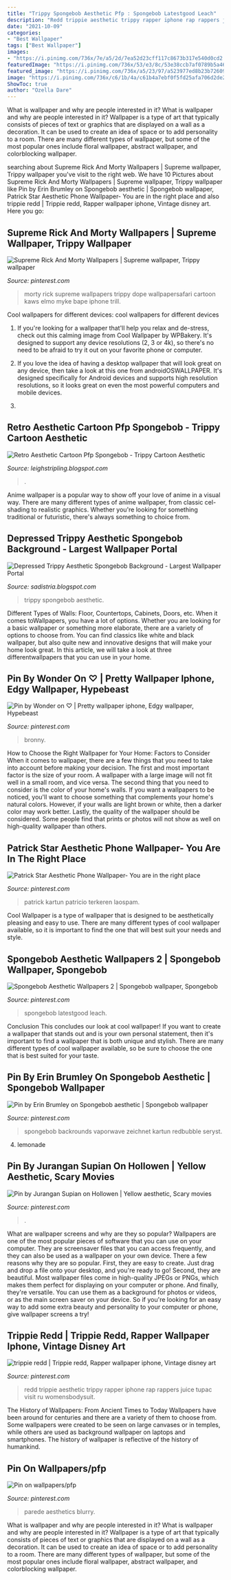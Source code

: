 ```yaml
---
title: "Trippy Spongebob Aesthetic Pfp : Spongebob Latestgood Leach"
description: "Redd trippie aesthetic trippy rapper iphone rap rappers juice tupac visit ru womensbodysuit"
date: "2021-10-09"
categories:
- "Best Wallpaper"
tags: ["Best Wallpaper"]
images:
- "https://i.pinimg.com/736x/7e/a5/2d/7ea52d23cff117c8673b317e540d0cd2.jpg"
featuredImage: "https://i.pinimg.com/736x/53/e3/8c/53e38ccb7af0789b5a460ba76e1b3c2e.jpg"
featured_image: "https://i.pinimg.com/736x/a5/23/97/a523977ed8b23b726099f153abfb0096.jpg"
image: "https://i.pinimg.com/736x/c6/1b/4a/c61b4a7ebf0f5fd25afa706d2de25daf.jpg"
ShowToc: true
author: "Ozella Dare"
---
```



What is wallpaper and why are people interested in it?
What is wallpaper and why are people interested in it?
Wallpaper is a type of art that typically consists of pieces of text or graphics that are displayed on a wall as a decoration. It can be used to create an idea of space or to add personality to a room. There are many different types of wallpaper, but some of the most popular ones include floral wallpaper, abstract wallpaper, and colorblocking wallpaper.

	

		
searching about Supreme Rick And Morty Wallpapers | Supreme wallpaper, Trippy wallpaper you've visit to the right web. We have 10 Pictures about Supreme Rick And Morty Wallpapers | Supreme wallpaper, Trippy wallpaper like Pin by Erin Brumley on Spongebob aesthetic | Spongebob wallpaper, Patrick Star Aesthetic Phone Wallpaper- You are in the right place and also trippie redd | Trippie redd, Rapper wallpaper iphone, Vintage disney art. Here you go:
		
    
## Supreme Rick And Morty Wallpapers | Supreme Wallpaper, Trippy Wallpaper

<img loading=lazy src="https://i.pinimg.com/736x/b4/2b/0e/b42b0e99024e71ed3647af5ae8bd1ff5.jpg" onerror="this.onerror=null;this.src='https://tse3.mm.bing.net/th?id=OIP.SyApaHsS8fn-NloITYywTgHaJW&amp;pid=15.1';" alt="Supreme Rick And Morty Wallpapers | Supreme wallpaper, Trippy wallpaper">

_Source: pinterest.com_

>morty rick supreme wallpapers trippy dope wallpapersafari cartoon kaws elmo myke bape iphone trill. 

	

Cool wallpapers for different devices:
cool wallpapers for different devices 

1. If you're looking for a wallpaper that'll help you relax and de-stress, check out this calming image from Cool Wallpaper by WPBakery. It's designed to support any device resolutions (2, 3 or 4k), so there's no need to be afraid to try it out on your favorite phone or computer.

2. If you love the idea of having a desktop wallpaper that will look great on any device, then take a look at this one from androidOSWALLPAPER. It's designed specifically for Android devices and supports high resolution resolutions, so it looks great on even the most powerful computers and mobile devices.

3.

    
## Retro Aesthetic Cartoon Pfp Spongebob - Trippy Cartoon Aesthetic

<img loading=lazy src="https://i.pinimg.com/564x/d9/f8/6b/d9f86bdbde66b645d69552cf95421af1.jpg" onerror="this.onerror=null;this.src='https://tse2.mm.bing.net/th?id=OIP.DO3SnijaxRHzCvHs2JqgFQHaHa&amp;pid=15.1';" alt="Retro Aesthetic Cartoon Pfp Spongebob - Trippy Cartoon Aesthetic">

_Source: leighstripling.blogspot.com_

>. 

	

Anime wallpaper is a popular way to show off your love of anime in a visual way. There are many different types of anime wallpaper, from classic cel-shading to realistic graphics. Whether you're looking for something traditional or futuristic, there's always something to choice from.

    
## Depressed Trippy Aesthetic Spongebob Background - Largest Wallpaper Portal

<img loading=lazy src="https://lh3.googleusercontent.com/proxy/TYBuzC9GOjQQYScq-h6y1DSo19dUFP-7Zg7oM9UZorSNLxoJuq75LclkGKe0w31t1L_kJKCyWjQY72hvr0sk2iDWkmqFulPnfRKxDBM4RVr91d40uLvNLAlGB1rAfBw_=w1200-h630-p-k-no-nu" onerror="this.onerror=null;this.src='https://tse2.mm.bing.net/th?id=OIP.pCaZk5wCnQ2wkSc6EKfvWwHaD4&amp;pid=15.1';" alt="Depressed Trippy Aesthetic Spongebob Background - Largest Wallpaper Portal">

_Source: sadistria.blogspot.com_

>trippy spongebob aesthetic. 

	

Different Types of Walls: Floor, Countertops, Cabinets, Doors, etc.
When it comes toWallpapers, you have a lot of options. Whether you are looking for a basic wallpaper or something more elaborate, there are a variety of options to choose from. You can find classics like white and black wallpaper, but also quite new and innovative designs that will make your home look great. In this article, we will take a look at three differentwallpapers that you can use in your home.

    
## Pin By Wonder On ♡ | Pretty Wallpaper Iphone, Edgy Wallpaper, Hypebeast

<img loading=lazy src="https://i.pinimg.com/736x/4a/f5/be/4af5bef80398056e1ca5e6740b2dfca2.jpg" onerror="this.onerror=null;this.src='https://tse4.mm.bing.net/th?id=OIP.4BDkajKuJQcWWPlAaOewVAHaM6&amp;pid=15.1';" alt="Pin by Wonder on ♡ | Pretty wallpaper iphone, Edgy wallpaper, Hypebeast">

_Source: pinterest.com_

>bronny. 

	

How to Choose the Right Wallpaper for Your Home: Factors to Consider
When it comes to wallpaper, there are a few things that you need to take into account before making your decision. The first and most important factor is the size of your room. A wallpaper with a large image will not fit well in a small room, and vice versa. 
The second thing that you need to consider is the color of your home's walls. If you want a wallpapers to be noticed, you'll want to choose something that complements your home's natural colors. However, if your walls are light brown or white, then a darker color may work better. 
Lastly, the quality of the wallpaper should be considered. Some people find that prints or photos will not show as well on high-quality wallpaper than others.

    
## Patrick Star Aesthetic Phone Wallpaper- You Are In The Right Place

<img loading=lazy src="https://i.pinimg.com/736x/a5/23/97/a523977ed8b23b726099f153abfb0096.jpg" onerror="this.onerror=null;this.src='https://tse3.mm.bing.net/th?id=OIP.JwHHiI7wvJ8-tLQaH8M4qQHaNK&amp;pid=15.1';" alt="Patrick Star Aesthetic Phone Wallpaper- You are in the right place">

_Source: pinterest.com_

>patrick kartun patricio terkeren laospam. 

	

Cool Wallpaper is a type of wallpaper that is designed to be aesthetically pleasing and easy to use. There are many different types of cool wallpaper available, so it is important to find the one that will best suit your needs and style.

    
## Spongebob Aesthetic Wallpapers 2 | Spongebob Wallpaper, Spongebob

<img loading=lazy src="https://i.pinimg.com/736x/53/e3/8c/53e38ccb7af0789b5a460ba76e1b3c2e.jpg" onerror="this.onerror=null;this.src='https://tse1.mm.bing.net/th?id=OIP.XtHZU9Cofdh2PebhGUF3pwHaNK&amp;pid=15.1';" alt="Spongebob Aesthetic Wallpapers 2 | Spongebob wallpaper, Spongebob">

_Source: pinterest.com_

>spongebob latestgood leach. 

	

Conclusion
This concludes our look at cool wallpaper! If you want to create a wallpaper that stands out and is your own personal statement, then it's important to find a wallpaper that is both unique and stylish. There are many different types of cool wallpaper available, so be sure to choose the one that is best suited for your taste.

    
## Pin By Erin Brumley On Spongebob Aesthetic | Spongebob Wallpaper

<img loading=lazy src="https://i.pinimg.com/736x/92/37/a4/9237a4a87ce327581196477b12c477f3.jpg" onerror="this.onerror=null;this.src='https://tse1.mm.bing.net/th?id=OIP.lq2c-LjVhI7w9dgQVrCymwHaNK&amp;pid=15.1';" alt="Pin by Erin Brumley on Spongebob aesthetic | Spongebob wallpaper">

_Source: pinterest.com_

>spongebob backrounds vaporwave zeichnet kartun redbubble seryst. 

	

4. lemonade 

    
## Pin By Jurangan Supian On Hollowen | Yellow Aesthetic, Scary Movies

<img loading=lazy src="https://i.pinimg.com/736x/c6/1b/4a/c61b4a7ebf0f5fd25afa706d2de25daf.jpg" onerror="this.onerror=null;this.src='https://tse4.mm.bing.net/th?id=OIP.QEJvTCDl2lEbo25RebZq9wHaI7&amp;pid=15.1';" alt="Pin by Jurangan Supian on Hollowen | Yellow aesthetic, Scary movies">

_Source: pinterest.com_

>. 

	

What are wallpaper screens and why are they so popular?
Wallpapers are one of the most popular pieces of software that you can use on your computer. They are screensaver files that you can access frequently, and they can also be used as a wallpaper on your own device. There a few reasons why they are so popular. First, they are easy to create. Just drag and drop a file onto your desktop, and you're ready to go! Second, they are beautiful. Most wallpaper files come in high-quality JPEGs or PNGs, which makes them perfect for displaying on your computer or phone. And finally, they're versatile. You can use them as a background for photos or videos, or as the main screen saver on your device. So if you're looking for an easy way to add some extra beauty and personality to your computer or phone, give wallpaper screens a try!

    
## Trippie Redd | Trippie Redd, Rapper Wallpaper Iphone, Vintage Disney Art

<img loading=lazy src="https://i.pinimg.com/736x/7e/a5/2d/7ea52d23cff117c8673b317e540d0cd2.jpg" onerror="this.onerror=null;this.src='https://tse3.mm.bing.net/th?id=OIP.SwY9QMWSll8Erjn63LQjBAHaJP&amp;pid=15.1';" alt="trippie redd | Trippie redd, Rapper wallpaper iphone, Vintage disney art">

_Source: pinterest.com_

>redd trippie aesthetic trippy rapper iphone rap rappers juice tupac visit ru womensbodysuit. 

	

The History of Wallpapers: From Ancient Times to Today
Wallpapers have been around for centuries and there are a variety of them to choose from. Some wallpapers were created to be seen on large canvases or in temples, while others are used as background wallpaper on laptops and smartphones. The history of wallpaper is reflective of the history of humankind.

    
## Pin On Wallpapers/pfp

<img loading=lazy src="https://i.pinimg.com/736x/36/c7/ce/36c7cee2d275ab15f128237c41be6a91.jpg" onerror="this.onerror=null;this.src='https://tse1.mm.bing.net/th?id=OIP.GFhY6pUIKLeiNEtZ7Cd5vAHaNI&amp;pid=15.1';" alt="Pin on wallpapers/pfp">

_Source: pinterest.com_

>parede aesthetics blurry. 

	

What is wallpaper and why are people interested in it?
What is wallpaper and why are people interested in it?
Wallpaper is a type of art that typically consists of pieces of text or graphics that are displayed on a wall as a decoration. It can be used to create an idea of space or to add personality to a room. There are many different types of wallpaper, but some of the most popular ones include floral wallpaper, abstract wallpaper, and colorblocking wallpaper.

